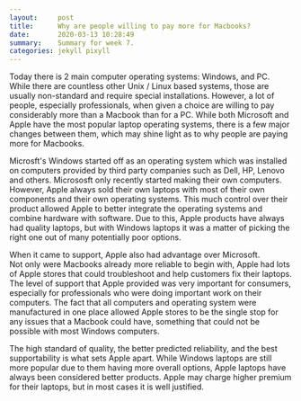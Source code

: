 ```yaml
---
layout:     post
title:      Why are people willing to pay more for Macbooks?
date:       2020-03-13 10:28:49
summary:    Summary for week 7.
categories: jekyll pixyll
---
```


Today there is 2 main computer operating systems: Windows, and PC. 
While there are countless other Unix / Linux based systems, those are usually non-standard and require special installations. 
However, a lot of people, especially professionals, when given a choice are willing to pay considerably more than a Macbook than for a PC. 
While both Microsoft and Apple have the most popular laptop operating systems, there is a few major changes between them, which may shine light as to why people are paying more for Macbooks. 

Microsft's Windows started off as an operating system which was installed on computers provided by third party companies such as Dell, HP, Lenovo and others. 
Micrososft only recently started making their own computers. 
However, Apple always sold their own laptops with most of their own components and their own operating systems. 
This much control over their product allowed Apple to better integrate the operating systems and combine hardware with software. 
Due to this, Apple products have always had quality laptops, but with Windows laptops it was a matter of picking the right one out of many potentially poor options. 

When it came to support, Apple also had advantage over Microsoft.  
Not only were Macbooks already more reliable to begin with, Apple had lots of Apple stores that could troubleshoot and help customers fix their laptops. 
The level of support that Apple provided was very important for consumers, especially for professionals who were doing important work on their computers. 
The fact that all computers and operating system were manufactured in one place allowed Apple stores to be the single stop for any issues that a Macbook could have, something that could not be possible with most Windows computers. 

The high standard of quality, the better predicted reliability, and the best supportability is what sets Apple apart. 
While Windows laptops are still more popular due to them having more overall options, Apple laptops have always been considered better products. 
Apple may charge higher premium for their laptops, but in most cases it is well justified.